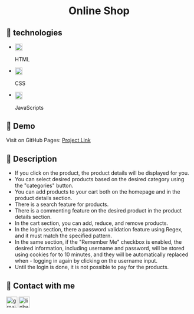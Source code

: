 <h1 align="center"> 
      Online Shop
</h1>

## 🧬 technologies
- <img alt="html"  src="https://skillicons.dev/icons?i=html" width="20" height="20" align="center" /> <p>HTML</p>
- <img alt="css"  src="https://skillicons.dev/icons?i=css" width="20" height="20" align="center" /> <p>CSS</p>
- <img alt="js"  src="https://skillicons.dev/icons?i=js" width="20" height="20" align="center" /> <p>JavaScripts</p>

## 🚀 Demo
Visit on GitHub Pages: [Project Link](https://hosein-amini.github.io/online-shop-project/)

## 📖 Description
- If you click on the product, the product details will be displayed for you.
- You can select desired products based on the desired category using the "categories" button.
- You can add products to your cart both on the homepage and in the product details section.
- There is a search feature for products.
- There is a commenting feature on the desired product in the product details section.
- In the cart section, you can add, reduce, and remove products.
- In the login section, there a password validation feature using Regex, and it must match the specified pattern.
- In the same section, if the "Remember Me" checkbox is enabled, the desired information, including username and password, will be stored using cookies for to 10 minutes, and they will be automatically replaced when - logging in again by clicking on the username input.
- Until the login is done, it is not possible to pay for the products.

## 📮 Contact with me
[<img src='https://img.shields.io/badge/Gmail-D14836?style=for-the-badge&logo=gmail&logoColor=white' alt='gmail' height='30'>](hoseinamini1380@gmail.com.com)
[<img src='https://img.shields.io/badge/linkedin-%230077B5.svg?style=for-the-badge&logo=linkedin&logoColor=white' alt='linkedin' height='30'>](https://www.linkedin.com/in/hosein-amini/)
